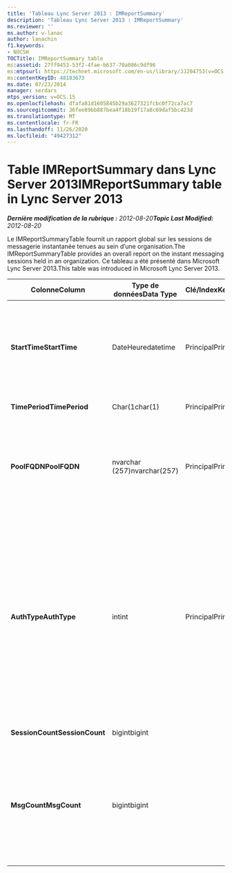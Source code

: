 ```yaml
---
title: 'Tableau Lync Server 2013 : IMReportSummary'
description: 'Tableau Lync Server 2013 : IMReportSummary'
ms.reviewer: ''
ms.author: v-lanac
author: lanachin
f1.keywords:
- NOCSH
TOCTitle: IMReportSummary table
ms:assetid: 27ff9453-53f2-4fae-b637-70a086c9df96
ms:mtpsurl: https://technet.microsoft.com/en-us/library/JJ204753(v=OCS.15)
ms:contentKeyID: 48183673
ms.date: 07/23/2014
manager: serdars
mtps_version: v=OCS.15
ms.openlocfilehash: dfafa81d1605845b29a3627321fcbc0f72ca7ac7
ms.sourcegitcommit: 36fee89bb887bea4f18b19f17a8c69daf5bc423d
ms.translationtype: MT
ms.contentlocale: fr-FR
ms.lasthandoff: 11/26/2020
ms.locfileid: "49427312"
---
```

# <a name="imreportsummary-table-in-lync-server-2013"></a><span data-ttu-id="5deef-103">Table IMReportSummary dans Lync Server 2013</span><span class="sxs-lookup"><span data-stu-id="5deef-103">IMReportSummary table in Lync Server 2013</span></span>

<div data-xmlns="http://www.w3.org/1999/xhtml">

<div class="topic" data-xmlns="http://www.w3.org/1999/xhtml" data-msxsl="urn:schemas-microsoft-com:xslt" data-cs="https://msdn.microsoft.com/">

<div data-asp="https://msdn2.microsoft.com/asp">



</div>

<div id="mainSection">

<div id="mainBody"><span data-ttu-id="5deef-104">

<span> </span></span><span class="sxs-lookup"><span data-stu-id="5deef-104">

<span> </span></span></span>

<span data-ttu-id="5deef-105">_**Dernière modification de la rubrique :** 2012-08-20_</span><span class="sxs-lookup"><span data-stu-id="5deef-105">_**Topic Last Modified:** 2012-08-20_</span></span>

<span data-ttu-id="5deef-106">Le IMReportSummaryTable fournit un rapport global sur les sessions de messagerie instantanée tenues au sein d’une organisation.</span><span class="sxs-lookup"><span data-stu-id="5deef-106">The IMReportSummaryTable provides an overall report on the instant messaging sessions held in an organization.</span></span> <span data-ttu-id="5deef-107">Ce tableau a été présenté dans Microsoft Lync Server 2013.</span><span class="sxs-lookup"><span data-stu-id="5deef-107">This table was introduced in Microsoft Lync Server 2013.</span></span>


<table>
<colgroup>
<col style="width: 25%" />
<col style="width: 25%" />
<col style="width: 25%" />
<col style="width: 25%" />
</colgroup>
<thead>
<tr class="header">
<th><span data-ttu-id="5deef-108">Colonne</span><span class="sxs-lookup"><span data-stu-id="5deef-108">Column</span></span></th>
<th><span data-ttu-id="5deef-109">Type de données</span><span class="sxs-lookup"><span data-stu-id="5deef-109">Data Type</span></span></th>
<th><span data-ttu-id="5deef-110">Clé/Index</span><span class="sxs-lookup"><span data-stu-id="5deef-110">Key/Index</span></span></th>
<th><span data-ttu-id="5deef-111">Détails</span><span class="sxs-lookup"><span data-stu-id="5deef-111">Details</span></span></th>
</tr>
</thead>
<tbody>
<tr class="odd">
<td><p><span data-ttu-id="5deef-112"><strong>StartTime</strong></span><span class="sxs-lookup"><span data-stu-id="5deef-112"><strong>StartTime</strong></span></span></p></td>
<td><p><span data-ttu-id="5deef-113">DateHeure</span><span class="sxs-lookup"><span data-stu-id="5deef-113">datetime</span></span></p></td>
<td><p><span data-ttu-id="5deef-114">Principal</span><span class="sxs-lookup"><span data-stu-id="5deef-114">Primary</span></span></p></td>
<td><p><span data-ttu-id="5deef-115">Date et heure de début de la session de messagerie instantanée.</span><span class="sxs-lookup"><span data-stu-id="5deef-115">Date and time that the instant messaging session began.</span></span></p></td>
</tr>
<tr class="even">
<td><p><span data-ttu-id="5deef-116"><strong>TimePeriod</strong></span><span class="sxs-lookup"><span data-stu-id="5deef-116"><strong>TimePeriod</strong></span></span></p></td>
<td><p><span data-ttu-id="5deef-117">Char(1</span><span class="sxs-lookup"><span data-stu-id="5deef-117">char(1)</span></span></p></td>
<td><p><span data-ttu-id="5deef-118">Principal</span><span class="sxs-lookup"><span data-stu-id="5deef-118">Primary</span></span></p></td>
<td></td>
</tr>
<tr class="odd">
<td><p><span data-ttu-id="5deef-119"><strong>PoolFQDN</strong></span><span class="sxs-lookup"><span data-stu-id="5deef-119"><strong>PoolFQDN</strong></span></span></p></td>
<td><p><span data-ttu-id="5deef-120">nvarchar (257)</span><span class="sxs-lookup"><span data-stu-id="5deef-120">nvarchar(257)</span></span></p></td>
<td><p><span data-ttu-id="5deef-121">Principal</span><span class="sxs-lookup"><span data-stu-id="5deef-121">Primary</span></span></p></td>
<td><p><span data-ttu-id="5deef-122">Nom de domaine complet du pool hébergeant la session.</span><span class="sxs-lookup"><span data-stu-id="5deef-122">Fully qualified domain name of the pool hosting the session.</span></span></p></td>
</tr>
<tr class="even">
<td><p><span data-ttu-id="5deef-123"><strong>AuthType</strong></span><span class="sxs-lookup"><span data-stu-id="5deef-123"><strong>AuthType</strong></span></span></p></td>
<td><p><span data-ttu-id="5deef-124">int</span><span class="sxs-lookup"><span data-stu-id="5deef-124">int</span></span></p></td>
<td><p><span data-ttu-id="5deef-125">Principal</span><span class="sxs-lookup"><span data-stu-id="5deef-125">Primary</span></span></p></td>
<td><p><span data-ttu-id="5deef-126">Priorité (par exemple, urgent ou non urgent) de l’appel.</span><span class="sxs-lookup"><span data-stu-id="5deef-126">Priority (for example, urgent or non-urgent) of the call.</span></span> <span data-ttu-id="5deef-127">Les informations de priorité sont stockées dans la <a href="lync-server-2013-callpriorities-table.md">table CallPriorities dans Lync Server 2013</a>.</span><span class="sxs-lookup"><span data-stu-id="5deef-127">Priority information is stored in the <a href="lync-server-2013-callpriorities-table.md">CallPriorities table in Lync Server 2013</a>.</span></span></p></td>
</tr>
<tr class="odd">
<td><p><span data-ttu-id="5deef-128"><strong>SessionCount</strong></span><span class="sxs-lookup"><span data-stu-id="5deef-128"><strong>SessionCount</strong></span></span></p></td>
<td><p><span data-ttu-id="5deef-129">bigint</span><span class="sxs-lookup"><span data-stu-id="5deef-129">bigint</span></span></p></td>
<td></td>
<td></td>
</tr>
<tr class="even">
<td><p><span data-ttu-id="5deef-130"><strong>MsgCount</strong></span><span class="sxs-lookup"><span data-stu-id="5deef-130"><strong>MsgCount</strong></span></span></p></td>
<td><p><span data-ttu-id="5deef-131">bigint</span><span class="sxs-lookup"><span data-stu-id="5deef-131">bigint</span></span></p></td>
<td></td>
<td><p><span data-ttu-id="5deef-132">Nombre total de messages instantanés échangés lors de la session.</span><span class="sxs-lookup"><span data-stu-id="5deef-132">Total number of instant messages exchanged during the session.</span></span></p></td>
</tr>
</tbody>
</table><span data-ttu-id="5deef-133">


</div>

<span> </span>

</div>

</div>

</span><span class="sxs-lookup"><span data-stu-id="5deef-133">


</div>

<span> </span>

</div>

</div>

</span></span></div>

